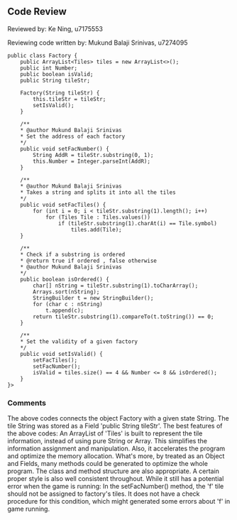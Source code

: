 ## Code Review

Reviewed by: Ke Ning, u7175553

Reviewing code written by: Mukund Balaji Srinivas, u7274095

    public class Factory {
        public ArrayList<Tiles> tiles = new ArrayList<>();
        public int Number;
        public boolean isValid;
        public String tileStr;

        Factory(String tileStr) {
            this.tileStr = tileStr;
            setIsValid();
        }

        /**
        * @author Mukund Balaji Srinivas
        * Set the address of each factory
        */
        public void setFacNumber() {
            String AddR = tileStr.substring(0, 1);
            this.Number = Integer.parseInt(AddR);
        }

        /**
        * @author Mukund Balaji Srinivas
        * Takes a string and splits it into all the tiles
        */
        public void setFacTiles() {
            for (int i = 0; i < tileStr.substring(1).length(); i++)
                for (Tiles Tile : Tiles.values())
                    if (tileStr.substring(1).charAt(i) == Tile.symbol)
                        tiles.add(Tile);
        }

        /**
        * Check if a substring is ordered
        * @return true if ordered , false otherwise
        * @author Mukund Balaji Srinivas
        */
        public boolean isOrdered() {
            char[] nString = tileStr.substring(1).toCharArray();
            Arrays.sort(nString);
            StringBuilder t = new StringBuilder();
            for (char c : nString)
                t.append(c);
            return tileStr.substring(1).compareTo(t.toString()) == 0;
        }

        /**
        * Set the validity of a given factory
        */
        public void setIsValid() {
            setFacTiles();
            setFacNumber();
            isValid = tiles.size() == 4 && Number <= 8 && isOrdered();
        }
    }>

### Comments

The above codes connects the object Factory with a given state String. 
The tile String was stored as a Field 'public String tileStr'. 
The best features of the above codes: 
An ArrayList of 'Tiles' is built to represent the tile information, instead of using pure String or Array. 
This simplifies the information assignment and manipulation. 
Also, it accelerates the program and optimize the memory allocation. 
What's more, by treated as an Object and Fields, many methods could be generated to optimize the whole program.
The class and method structure are also appropriate. A certain proper style is also well consistent throughout.
While it still has a potential error when the game is running: 
In the setFacNumber() method, the 'f' tile should not be assigned to factory's tiles. 
It does not have a check procedure for this condition, which might generated some errors about 'f' in game running.


